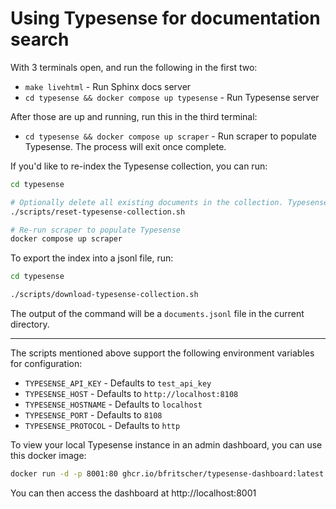 # Using Typesense for documentation search

With 3 terminals open, and run the following in the first two:
- `make livehtml` - Run Sphinx docs server
- `cd typesense && docker compose up typesense` - Run Typesense server

After those are up and running, run this in the third terminal:
- `cd typesense && docker compose up scraper` - Run scraper to populate Typesense. The process will exit once complete.

If you'd like to re-index the Typesense collection, you can run:

```sh
cd typesense

# Optionally delete all existing documents in the collection. Typesense will de-duplicate docs naturally, but this reset operation forces it to remove metadata from previous runs that we may want to remove as we change the schema/filters.
./scripts/reset-typesense-collection.sh

# Re-run scraper to populate Typesense
docker compose up scraper
```

To export the index into a jsonl file, run:

```sh
cd typesense

./scripts/download-typesense-collection.sh
```

The output of the command will be a `documents.jsonl` file in the current directory.

---

The scripts mentioned above support the following environment variables for configuration:

- `TYPESENSE_API_KEY` - Defaults to `test_api_key`
- `TYPESENSE_HOST` - Defaults to `http://localhost:8108`
- `TYPESENSE_HOSTNAME` - Defaults to `localhost`
- `TYPESENSE_PORT` - Defaults to `8108`
- `TYPESENSE_PROTOCOL` - Defaults to `http`

To view your local Typesense instance in an admin dashboard, you can use this docker image:

```sh
docker run -d -p 8001:80 ghcr.io/bfritscher/typesense-dashboard:latest
```

You can then access the dashboard at http://localhost:8001
